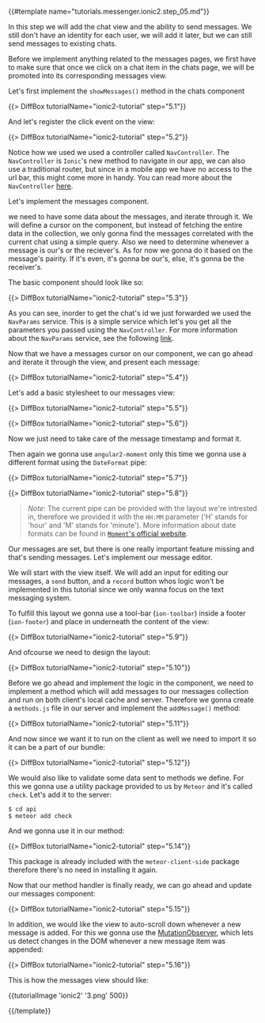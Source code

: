 {{#template name="tutorials.messenger.ionic2.step_05.md"}}

In this step we will add the chat view and the ability to send messages. We still don't have an identity for each user, we will add it later, but we can still send messages to existing chats.

Before we implement anything related to the messages pages, we first have to make sure that once we click on a chat item in the chats page, we will be promoted into its corresponding messages view.

Let's first implement the `showMessages()` method in the chats component

{{> DiffBox tutorialName="ionic2-tutorial" step="5.1"}}

And let's register the click event on the view:

{{> DiffBox tutorialName="ionic2-tutorial" step="5.2"}}

Notice how we used we used a controller called `NavController`. The `NavController` is `Ionic`'s new method to navigate in our app, we can also use a traditional router, but since in a mobile app we have no access to the url bar, this might come more in handy. You can read more about the `NavController` [here](ionicframework.com/docs/v2/api/components/nav/NavController/).

Let's implement the messages component.

we need to have some data about the messages, and iterate through it. We will define a cursor on the component, but instead of fetching the entire data in the collection, we only gonna find the messages correlated with the current chat using a simple query. Also we need to determine whenever a message is our's or the reciever's. As for now we gonna do it based on the message's pairity. If it's even, it's gonna be our's, else, it's gonna be the receiver's.

The basic component should look like so:

{{> DiffBox tutorialName="ionic2-tutorial" step="5.3"}}

As you can see, inorder to get the chat's id we just forwarded we used the `NavParams` service. This is a simple service which let's you get all the parameters you passed using the `NavController`. For more information about the `NavParams` service, see the following [link](ionicframework.com/docs/v2/api/components/nav/NavParams/).

Now that we have a messages cursor on our component, we can go ahead and iterate it through the view, and present each message:

{{> DiffBox tutorialName="ionic2-tutorial" step="5.4"}}

Let's add a basic stylesheet to our messages view:

{{> DiffBox tutorialName="ionic2-tutorial" step="5.5"}}

{{> DiffBox tutorialName="ionic2-tutorial" step="5.6"}}

Now we just need to take care of the message timestamp and format it.

Then again we gonna use `angular2-moment` only this time we gonna use a different format using the `DateFormat` pipe:

{{> DiffBox tutorialName="ionic2-tutorial" step="5.7"}}

{{> DiffBox tutorialName="ionic2-tutorial" step="5.8"}}

> *Note*: The current pipe can be provided with the layout we're intrested in, therefore we provided it with the `HH:MM` parameter ('H' stands for 'hour' and 'M' stands for 'minute'). More information about date formats can be found in [`Moment`'s official website](momentjs.com/).

Our messages are set, but there is one really important feature missing and that's sending messages. Let's implement our message editor.

We will start with the view itself. We will add an input for editing our messages, a `send` button, and a `record` button whos logic won't be implemented in this tutorial since we only wanna focus on the text messaging system.

To fulfill this layout we gonna use a tool-bar (`ion-toolbar`) inside a footer (`ion-footer`) and place in underneath the content of the view:

{{> DiffBox tutorialName="ionic2-tutorial" step="5.9"}}

And ofcourse we need to design the layout:

{{> DiffBox tutorialName="ionic2-tutorial" step="5.10"}}

Before we go ahead and implement the logic in the component, we need to implement a method which will add messages to our messages collection and run on both client's local cache and server. Therefore we gonna create a `methods.js` file in our server and implement the `addMessage()` method:

{{> DiffBox tutorialName="ionic2-tutorial" step="5.11"}}

And now since we want it to run on the client as well we need to import it so it can be a part of our bundle:

{{> DiffBox tutorialName="ionic2-tutorial" step="5.12"}}

We would also like to validate some data sent to methods we define. For this we gonna use a utility package provided to us by `Meteor` and it's called `check`. Let's add it to the server:

    $ cd api
    $ meteor add check

And we gonna use it in our method:

{{> DiffBox tutorialName="ionic2-tutorial" step="5.14"}}

This package is already included with the `meteor-client-side` package therefore there's no need in installing it again.

Now that our method handler is finally ready, we can go ahead and update our messages component:

{{> DiffBox tutorialName="ionic2-tutorial" step="5.15"}}

In addition, we would like the view to auto-scroll down whenever a new message is added. For this we gonna use the [MutationObserver](developer.mozilla.org/en/docs/Web/API/MutationObserver), which lets us detect changes in the DOM whenever a new message item was appended:

{{> DiffBox tutorialName="ionic2-tutorial" step="5.16"}}

This is how the messages view should like:

{{tutorialImage 'ionic2' '3.png' 500}}

{{/template}}